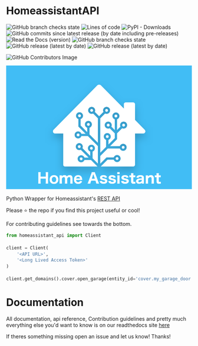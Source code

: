 # HomeassistantAPI

![GitHub branch checks state](https://img.shields.io/github/checks-status/GrandMoff100/HomeassistantAPI/master?style=for-the-badge)
![Lines of code](https://img.shields.io/tokei/lines/github/GrandMoff100/HomeassistantAPI?style=for-the-badge)
![PyPI - Downloads](https://img.shields.io/pypi/dm/homeassistant_api?style=for-the-badge)
![GitHub commits since latest release (by date including pre-releases)](https://img.shields.io/github/commits-since/GrandMoff100/HomeassistantAPI/latest/master?include_prereleases&style=for-the-badge)
![Read the Docs (version)](https://img.shields.io/readthedocs/homeassistantapi/stable?style=for-the-badge)
![GitHub branch checks state](https://img.shields.io/github/checks-status/GrandMoff100/HomeassistantAPI/master?style=for-the-badge)
![GitHub release (latest by date)](https://img.shields.io/github/v/release/GrandMoff100/HomeassistantAPI?style=for-the-badge)
![GitHub release (latest by date)](https://img.shields.io/github/downloads/GrandMoff100/HomeassistantAPI/latest/total?style=for-the-badge)

![GitHub Contributors Image](https://contrib.rocks/image?repo=GrandMoff100/HomeassistantAPI)

![Homeassistant Logo](/docs/images/homeassistant-logo.png)

Python Wrapper for Homeassistant's [REST API](https://developers.home-assistant.io/docs/api/rest/)


Please ⭐️ the repo if you find this project useful or cool!

For contributing guidelines see towards the bottom.

```py
from homeassistant_api import Client

client = Client(
    '<API URL>',
    '<Long Lived Access Token>'
)

client.get_domains().cover.open_garage(entity_id='cover.my_garage_door')
```

# Documentation
All documentation, api reference, Contribution guidelines and pretty much everything else you'd want to know is on our readthedocs site [here](https://homeassistantapi.rtfd.io)

If theres something missing open an issue and let us know! Thanks!
